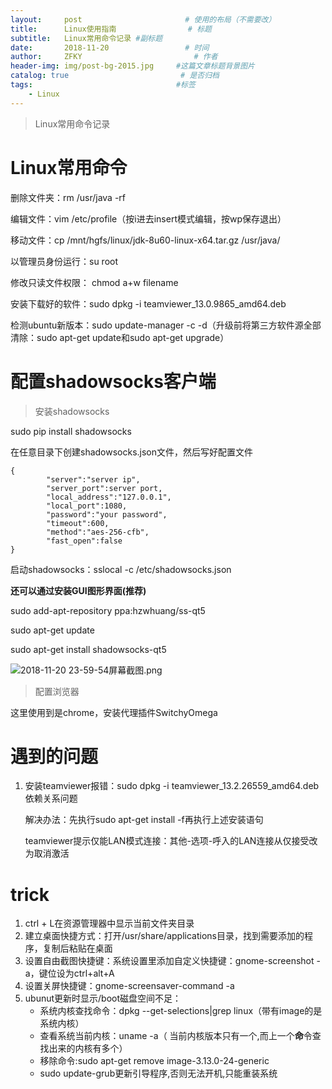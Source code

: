 ```yaml
---
layout:     post                       # 使用的布局（不需要改）
title:      Linux使用指南                # 标题 
subtitle:   Linux常用命令记录 #副标题
date:       2018-11-20                 # 时间
author:     ZFKY                         # 作者
header-img: img/post-bg-2015.jpg     #这篇文章标题背景图片
catalog: true                         # 是否归档
tags:                                #标签
    - Linux
---
```

> Linux常用命令记录


# Linux常用命令

删除文件夹：rm /usr/java -rf

编辑文件：vim /etc/profile（按i进去insert模式编辑，按wp保存退出）

移动文件：cp /mnt/hgfs/linux/jdk-8u60-linux-x64.tar.gz /usr/java/

以管理员身份运行：su root

修改只读文件权限： chmod a+w filename

安装下载好的软件：sudo dpkg -i teamviewer_13.0.9865_amd64.deb

检测ubuntu新版本：sudo update-manager -c -d（升级前将第三方软件源全部清除：sudo apt-get update和sudo apt-get upgrade）

# 配置shadowsocks客户端

> 安装shadowsocks

sudo pip install shadowsocks

在任意目录下创建shadowsocks.json文件，然后写好配置文件



```
{
        "server":"server ip",
        "server_port":server port,
        "local_address":"127.0.0.1",
        "local_port":1080,
        "password":"your password",
        "timeout":600,
        "method":"aes-256-cfb",
        "fast_open":false
}
```

启动shadowsocks：sslocal -c /etc/shadowsocks.json

**还可以通过安装GUI图形界面(推荐)**

sudo add-apt-repository ppa:hzwhuang/ss-qt5

sudo apt-get update

sudo apt-get install shadowsocks-qt5

![2018-11-20 23-59-54屏幕截图.png](https://i.loli.net/2018/11/21/5bf43139de12a.png)

> 配置浏览器

这里使用到是chrome，安装代理插件SwitchyOmega

# 遇到的问题

1. 安装teamviewer报错：sudo dpkg -i teamviewer_13.2.26559_amd64.deb依赖关系问题

   解决办法：先执行sudo apt-get install -f再执行上述安装语句

   teamviewer提示仅能LAN模式连接：其他-选项-呼入的LAN连接从仅接受改为取消激活

# trick

1. ctrl + L在资源管理器中显示当前文件夹目录
2. 建立桌面快捷方式：打开/usr/share/applications目录，找到需要添加的程序，复制后粘贴在桌面
3. 设置自由截图快捷键：系统设置里添加自定义快捷键：gnome-screenshot -a，键位设为ctrl+alt+A
4. 设置关屏快捷键：gnome-screensaver-command  -a
5. ubunut更新时显示/boot磁盘空间不足：
   - 系统内核查找命令：dpkg --get-selections|grep linux（带有image的是系统内核）
   - 查看系统当前内核：uname -a（ 当前内核版本只有一个,而上一个**命**令查找出来的内核有多个）
   - 移除命令:sudo apt-get remove image-3.13.0-24-generic
   - sudo update-grub更新引导程序,否则无法开机,只能重装系统 